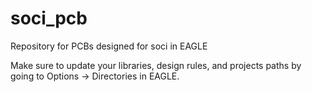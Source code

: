 # soci_pcb
Repository for PCBs designed for soci in EAGLE

Make sure to update your libraries, design rules, and projects paths by going to Options -> Directories in EAGLE.
